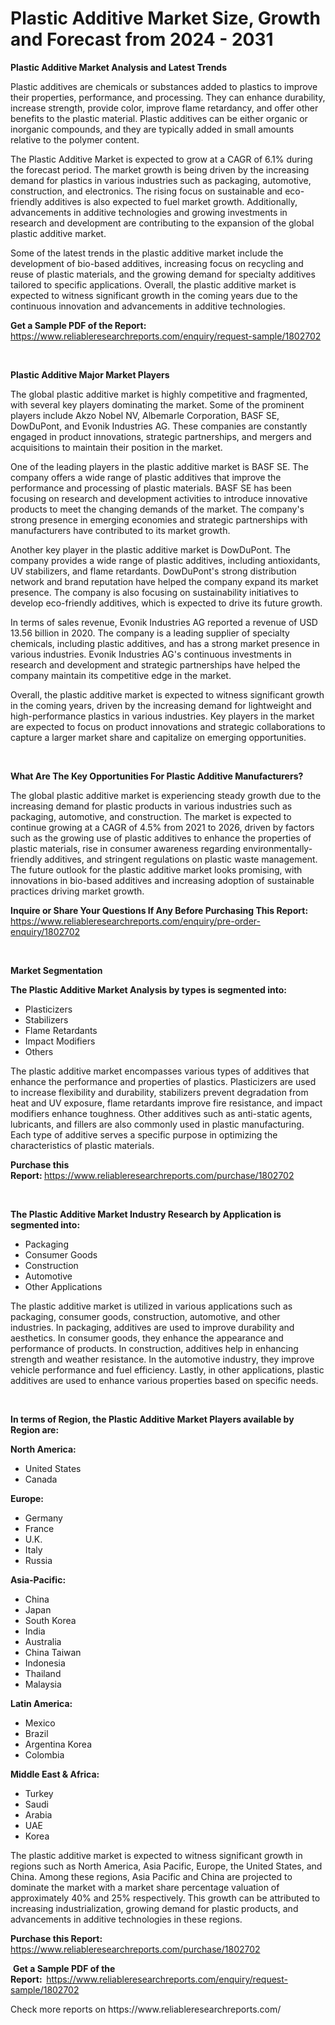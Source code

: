 <p><h1>Plastic Additive Market Size, Growth and Forecast from 2024 - 2031</h1></p><p><strong>Plastic Additive Market Analysis and Latest Trends</strong></p>
<p><p>Plastic additives are chemicals or substances added to plastics to improve their properties, performance, and processing. They can enhance durability, increase strength, provide color, improve flame retardancy, and offer other benefits to the plastic material. Plastic additives can be either organic or inorganic compounds, and they are typically added in small amounts relative to the polymer content.</p><p>The Plastic Additive Market is expected to grow at a CAGR of 6.1% during the forecast period. The market growth is being driven by the increasing demand for plastics in various industries such as packaging, automotive, construction, and electronics. The rising focus on sustainable and eco-friendly additives is also expected to fuel market growth. Additionally, advancements in additive technologies and growing investments in research and development are contributing to the expansion of the global plastic additive market.</p><p>Some of the latest trends in the plastic additive market include the development of bio-based additives, increasing focus on recycling and reuse of plastic materials, and the growing demand for specialty additives tailored to specific applications. Overall, the plastic additive market is expected to witness significant growth in the coming years due to the continuous innovation and advancements in additive technologies.</p></p>
<p><strong>Get a Sample PDF of the Report:&nbsp;</strong> <a href="https://www.reliableresearchreports.com/enquiry/request-sample/1802702">https://www.reliableresearchreports.com/enquiry/request-sample/1802702</a></p>
<p>&nbsp;</p>
<p><strong>Plastic Additive Major Market Players</strong></p>
<p><p>The global plastic additive market is highly competitive and fragmented, with several key players dominating the market. Some of the prominent players include Akzo Nobel NV, Albemarle Corporation, BASF SE, DowDuPont, and Evonik Industries AG. These companies are constantly engaged in product innovations, strategic partnerships, and mergers and acquisitions to maintain their position in the market.</p><p>One of the leading players in the plastic additive market is BASF SE. The company offers a wide range of plastic additives that improve the performance and processing of plastic materials. BASF SE has been focusing on research and development activities to introduce innovative products to meet the changing demands of the market. The company's strong presence in emerging economies and strategic partnerships with manufacturers have contributed to its market growth.</p><p>Another key player in the plastic additive market is DowDuPont. The company provides a wide range of plastic additives, including antioxidants, UV stabilizers, and flame retardants. DowDuPont's strong distribution network and brand reputation have helped the company expand its market presence. The company is also focusing on sustainability initiatives to develop eco-friendly additives, which is expected to drive its future growth.</p><p>In terms of sales revenue, Evonik Industries AG reported a revenue of USD 13.56 billion in 2020. The company is a leading supplier of specialty chemicals, including plastic additives, and has a strong market presence in various industries. Evonik Industries AG's continuous investments in research and development and strategic partnerships have helped the company maintain its competitive edge in the market.</p><p>Overall, the plastic additive market is expected to witness significant growth in the coming years, driven by the increasing demand for lightweight and high-performance plastics in various industries. Key players in the market are expected to focus on product innovations and strategic collaborations to capture a larger market share and capitalize on emerging opportunities.</p></p>
<p>&nbsp;</p>
<p><strong>What Are The Key Opportunities For Plastic Additive Manufacturers?</strong></p>
<p><p>The global plastic additive market is experiencing steady growth due to the increasing demand for plastic products in various industries such as packaging, automotive, and construction. The market is expected to continue growing at a CAGR of 4.5% from 2021 to 2026, driven by factors such as the growing use of plastic additives to enhance the properties of plastic materials, rise in consumer awareness regarding environmentally-friendly additives, and stringent regulations on plastic waste management. The future outlook for the plastic additive market looks promising, with innovations in bio-based additives and increasing adoption of sustainable practices driving market growth.</p></p>
<p><strong>Inquire or Share Your Questions If Any Before Purchasing This Report:</strong> <a href="https://www.reliableresearchreports.com/enquiry/pre-order-enquiry/1802702">https://www.reliableresearchreports.com/enquiry/pre-order-enquiry/1802702</a></p>
<p>&nbsp;</p>
<p><strong>Market Segmentation</strong></p>
<p><strong>The Plastic Additive Market Analysis by types is segmented into:</strong></p>
<p><ul><li>Plasticizers</li><li>Stabilizers</li><li>Flame Retardants</li><li>Impact Modifiers</li><li>Others</li></ul></p>
<p><p>The plastic additive market encompasses various types of additives that enhance the performance and properties of plastics. Plasticizers are used to increase flexibility and durability, stabilizers prevent degradation from heat and UV exposure, flame retardants improve fire resistance, and impact modifiers enhance toughness. Other additives such as anti-static agents, lubricants, and fillers are also commonly used in plastic manufacturing. Each type of additive serves a specific purpose in optimizing the characteristics of plastic materials.</p></p>
<p><strong>Purchase this Report:&nbsp;</strong><a href="https://www.reliableresearchreports.com/purchase/1802702">https://www.reliableresearchreports.com/purchase/1802702</a></p>
<p>&nbsp;</p>
<p><strong>The Plastic Additive Market Industry Research by Application is segmented into:</strong></p>
<p><ul><li>Packaging</li><li>Consumer Goods</li><li>Construction</li><li>Automotive</li><li>Other Applications</li></ul></p>
<p><p>The plastic additive market is utilized in various applications such as packaging, consumer goods, construction, automotive, and other industries. In packaging, additives are used to improve durability and aesthetics. In consumer goods, they enhance the appearance and performance of products. In construction, additives help in enhancing strength and weather resistance. In the automotive industry, they improve vehicle performance and fuel efficiency. Lastly, in other applications, plastic additives are used to enhance various properties based on specific needs.</p></p>
<p>&nbsp;</p>
<p><strong>In terms of Region, the Plastic Additive Market Players available by Region are:</strong></p>
<p>
    <p> <strong> North America: </strong>
        <ul>
            <li>United States</li>
            <li>Canada</li>
        </ul>
        </p> 
    <p> <strong> Europe: </strong>
        <ul>
            <li>Germany</li>
            <li>France</li>
            <li>U.K.</li>
            <li>Italy</li>
            <li>Russia</li>
        </ul>
        </p> 
    <p> <strong> Asia-Pacific: </strong>
        <ul>
            <li>China</li>
            <li>Japan</li>
            <li>South Korea</li>
            <li>India</li>
            <li>Australia</li>
            <li>China Taiwan</li>
            <li>Indonesia</li>
            <li>Thailand</li>
            <li>Malaysia</li>
        </ul>
        </p> 
    <p> <strong> Latin America: </strong>
        <ul>
            <li>Mexico</li>
            <li>Brazil</li>
            <li>Argentina Korea</li>
            <li>Colombia</li>
        </ul>
        </p> 
    <p> <strong> Middle East & Africa: </strong>
        <ul>
            <li>Turkey</li>
            <li>Saudi</li>
            <li>Arabia</li>
            <li>UAE</li>
            <li>Korea</li>
        </ul>
    </p>
    </p>
<p><p>The plastic additive market is expected to witness significant growth in regions such as North America, Asia Pacific, Europe, the United States, and China. Among these regions, Asia Pacific and China are projected to dominate the market with a market share percentage valuation of approximately 40% and 25% respectively. This growth can be attributed to increasing industrialization, growing demand for plastic products, and advancements in additive technologies in these regions.</p></p>
<p><strong>Purchase this Report: </strong><a href="https://www.reliableresearchreports.com/purchase/1802702">https://www.reliableresearchreports.com/purchase/1802702</a></p>
<p>&nbsp;<strong>Get a Sample PDF of the Report:&nbsp;&nbsp;</strong><a href="https://www.reliableresearchreports.com/enquiry/request-sample/1802702">https://www.reliableresearchreports.com/enquiry/request-sample/1802702</a></p>
<p><strong></strong></p>
<p>Check more reports on https://www.reliableresearchreports.com/</p>